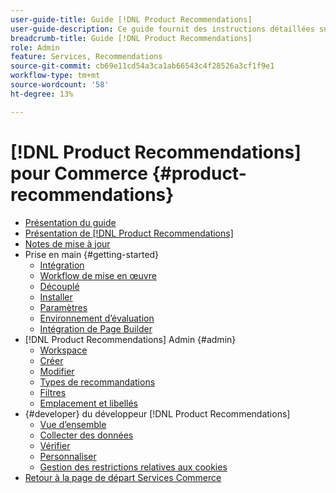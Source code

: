 ```yaml
---
user-guide-title: Guide [!DNL Product Recommendations]
user-guide-description: Ce guide fournit des instructions détaillées sur l’utilisation  [!DNL Product Recommendations]  à partir d’Adobe Commerce.
breadcrumb-title: Guide [!DNL Product Recommendations]
role: Admin
feature: Services, Recommendations
source-git-commit: cb69e11cd54a3ca1ab66543c4f28526a3cf1f9e1
workflow-type: tm+mt
source-wordcount: '58'
ht-degree: 13%

---
```


# [!DNL Product Recommendations] pour Commerce {#product-recommendations}

- [Présentation du guide](guide-overview.md)
- [Présentation de  [!DNL Product Recommendations]](overview.md)
- [Notes de mise à jour](release-notes.md)
- Prise en main {#getting-started}
   - [Intégration](onboarding.md)
   - [Workflow de mise en œuvre](implementation-workflow.md)
   - [Découplé](headless.md)
   - [Installer](install-configure.md)
   - [Paramètres](settings.md)
   - [Environnement d’évaluation](staging-environment.md)
   - [Intégration de Page Builder](page-builder.md)
- [!DNL Product Recommendations] Admin {#admin}
   - [Workspace](workspace.md)
   - [Créer](create.md)
   - [Modifier](edit.md)
   - [Types de recommandations](type.md)
   - [Filtres](filters.md)
   - [Emplacement et libellés](placement.md)
- {#developer} du développeur [!DNL Product Recommendations]
   - [Vue d’ensemble](development-overview.md)
   - [Collecter des données](events.md)
   - [Vérifier](verify.md)
   - [Personnaliser](customize.md)
   - [Gestion des restrictions relatives aux cookies](setting-cookie.md)
- [Retour à la page de départ Services Commerce](https://experienceleague.adobe.com/docs/commerce/user-guides/home.html)
